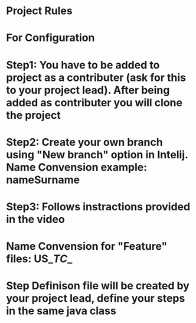# Project Rules
# For Configuration
# Step1: You have to be added to project as a contributer (ask for this to your project lead). After being added as contributer you will clone the project
# Step2: Create your own branch using "New branch" option in Intelij. Name Convension example: nameSurname
# Step3: Follows instractions provided in the video

# Name Convension for "Feature" files: US_<UserStoryNumber>_TC_<TestCaseNumber>_<TestCaseDescripton>
# Step Definison file will be created by your project lead, define your steps in the same java class
 
  
